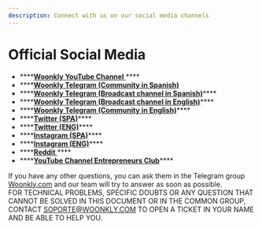```yaml
---
description: Connect with us on our social media channels
---
```


# Official Social Media

* \*\*\*\*[**Woonkly YouTube Channel** ](https://www.youtube.com/channel/UCXmc4MzjheoDsgliKIS-_3g)\*\*\*\*
* \*\*\*\*[**Woonkly Telegram \(Community in Spanish\)**](https://t.me/woonkly)
* \*\*\*\*[**Woonkly Telegram \(Broadcast channel in Spanish\)**](https://t.me/WOONKLY_ES)\*\*\*\*
* \*\*\*\*[**Woonkly Telegram \(Broadcast channel in English\)**](https://t.me/Woonkly_EN)\*\*\*\*
* \*\*\*\*[**Woonkly Telegram \(Community in English\)**](https://t.me/WOONKLYEN)\*\*\*\*
* \*\*\*\*[**Twitter \(SPA\)**](https://twitter.com/WoonklyES)\*\*\*\*
* \*\*\*\*[**Twitter \(ENG\)**](https://twitter.com/WoonklyEN)\*\*\*\*
* \*\*\*\*[**Instagram \(SPA\)**](https://www.instagram.com/woonklyes/)\*\*\*\*
* \*\*\*\*[**Instagram \(ENG\)**](https://www.instagram.com/woonkly/)\*\*\*\*
* \*\*\*\*[**Reddit** ](https://www.reddit.com/user/Woonkly/)\*\*\*\*
* \*\*\*\*[**YouTube Channel Entrepreneurs Club**](https://youtube.com/c/mrsantoscoach)\*\*\*\*

If you have any other questions, you can ask them in the Telegram group [Woonkly.com](https://t.me/woonkly) and our team will try to answer as soon as possible.  
FOR TECHNICAL PROBLEMS, SPECIFIC DOUBTS OR ANY QUESTION THAT CANNOT BE SOLVED IN THIS DOCUMENT OR IN THE COMMON GROUP, CONTACT [SOPORTE@WOONKLY.COM](mailto:SOPORTE@woonkly.com) TO OPEN A TICKET IN YOUR NAME AND BE ABLE TO HELP YOU.  


